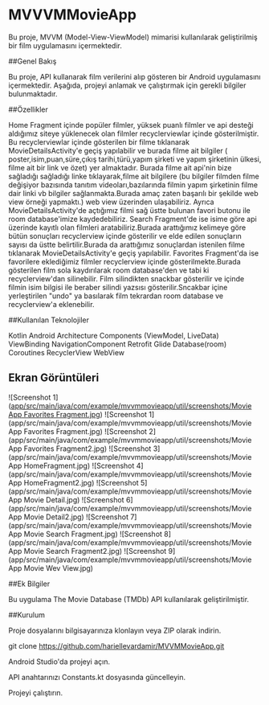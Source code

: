 # MVVVMMovieApp
 Bu proje, MVVM (Model-View-ViewModel) mimarisi kullanılarak geliştirilmiş bir film uygulamasını içermektedir.


##Genel Bakış

Bu proje, API kullanarak film verilerini alıp gösteren bir Android uygulamasını içermektedir. Aşağıda, projeyi anlamak ve çalıştırmak için gerekli bilgiler bulunmaktadır.


##Özellikler

Home Fragment içinde popüler filmler, yüksek puanlı filmler ve api desteği aldığımız siteye yüklenecek olan filmler recyclerviewlar içinde gösterilmiştir.
Bu recyclerviewlar içinde gösterilen bir filme tıklanarak MovieDetailsActivity'e geçiş yapılabilir ve burada filme ait bilgiler ( poster,isim,puan,süre,çıkış tarihi,türü,yapım şirketi ve yapım şirketinin ülkesi, filme ait bir link ve özet) yer almaktadır.
Burada filme ait api'nin bize sağladığı  sağladığı linke tıklayarak,filme ait bilgilere (bu bilgiler filmden filme değişiyor bazısında tanıtım videoları,bazılarında filmin yapım  şirketinin filme dair linki vb bilgiler sağlanmakta.Burada amaç zaten başarılı bir şekilde web view örneği yapmaktı.) web view üzerinden ulaşabiliriz.
Ayrıca MovieDetailsActivity'de açtığımız filmi sağ üstte bulunan favori butonu ile room database'imize kaydedebiliriz.
Search Fragment'de ise isime göre api üzerinde kayıtlı olan filmleri aratabiliriz.Burada arattığımız kelimeye göre bütün sonuçları recyclerview içinde gösterilir ve elde edilen sonuçların sayısı da üstte belirtilir.Burada da arattığımız sonuçlardan istenilen filme tıklanarak MovieDetailsActivity'e geçiş yapılabilir.
Favorites Fragment'da ise favorilere eklediğimiz filmler recyclerview içinde gösterilmekte.Burada gösterilen film sola kaydırılarak room database'den ve tabi ki recyclerview'dan silinebilir.
Film silindikten snackbar gösterilir ve içinde filmin isim bilgisi ile beraber silindi yazsısı gösterilir.Sncakbar içine yerleştirilen "undo" ya basılarak film tekrardan room database ve recyclerview'a eklenebilir.


##Kullanılan Teknolojiler

Kotlin
Android Architecture Components (ViewModel, LiveData)
ViewBinding
NavigationComponent
Retrofit
Glide
Database(room)
Coroutines
RecyclerView
WebView


## Ekran Görüntüleri

![Screenshot 1]([app/src/main/java/com/example/mvvmmovieapp/util/screenshots/Movie App Favorites Fragment.jpg](https://github.com/hariellevardamir/MVVVMMovieApp/blob/9d630f33d0a4319f8044e254fdf31d6f2aaaeea9/app/src/main/java/com/example/mvvmmovieapp/util/screenshots/Movie%20App%20Favorites%20Fragment.jpg))
![Screenshot 1](app/src/main/java/com/example/mvvmmovieapp/util/screenshots/Movie App Favorites Fragment.jpg)
![Screenshot 2](app/src/main/java/com/example/mvvmmovieapp/util/screenshots/Movie App Favorites Fragment2.jpg)
![Screenshot 3](app/src/main/java/com/example/mvvmmovieapp/util/screenshots/Movie App HomeFragment.jpg)
![Screenshot 4](app/src/main/java/com/example/mvvmmovieapp/util/screenshots/Movie App HomeFragment2.jpg)
![Screenshot 5](app/src/main/java/com/example/mvvmmovieapp/util/screenshots/Movie App Movie Detail.jpg)
![Screenshot 6](app/src/main/java/com/example/mvvmmovieapp/util/screenshots/Movie App Movie Detail2.jpg)
![Screenshot 7](app/src/main/java/com/example/mvvmmovieapp/util/screenshots/Movie App Movie Search Fragment.jpg)
![Screenshot 8](app/src/main/java/com/example/mvvmmovieapp/util/screenshots/Movie App Movie Search Fragment2.jpg)
![Screenshot 9](app/src/main/java/com/example/mvvmmovieapp/util/screenshots/Movie App Movie Wev View.jpg)


##Ek Bilgiler

Bu uygulama The Movie Database (TMDb) API kullanılarak geliştirilmiştir.


##Kurulum

Proje dosyalarını bilgisayarınıza klonlayın veya ZIP olarak indirin.

git clone https://github.com/hariellevardamir/MVVMMovieApp.git

Android Studio'da projeyi açın.

API anahtarınızı Constants.kt dosyasında güncelleyin.

Projeyi çalıştırın.
